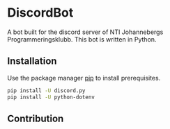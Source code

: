 # DiscordBot

A bot built for the discord server of NTI Johannebergs Programmeringsklubb.
This bot is written in Python.

## Installation

Use the package manager [pip](https://pip.pypa.io/en/stable/) to install prerequisites.

```bash
pip install -U discord.py
pip install -U python-dotenv
```
## Contribution
